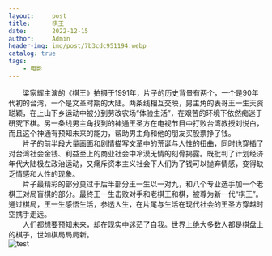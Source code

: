 ```yaml
---
layout:     post
title:      棋王
date:       2022-12-15
author:     Admin
header-img: img/post/7b3cdc951194.webp
catalog: true
tags:
    - 电影
---
```

&emsp;&emsp;梁家辉主演的《棋王》拍摄于1991年，片子的历史背景有两个，一个是90年代初的台湾，一个是文革时期的大陆。两条线相互交映，男主角的表哥王一生天资聪颖，在上山下乡运动中被分到劳改农场“体验生活”，在艰苦的环境下依然痴迷于研究下棋。另一条线男主角找到的神通王圣方在电视节目中打败台湾教授刘悦白，而且这个神通有预知未来的能力，帮助男主角和他的朋友买股票挣了钱。
<br>
&emsp;&emsp;片子的前半段大量画面和剧情描写文革中的荒诞与人性的扭曲，同时也穿插了对台湾社会金钱、利益至上的商业社会中冷漠无情的刻骨揭露。既批判了计划经济年代大陆极左政治运动，又痛斥资本主义社会下人们为了钱可以抛弃情感，变得缺乏情感和人性的现象。
<br>
&emsp;&emsp;片子最精彩的部分莫过于后半部分王一生以一对九，和八个专业选手加一个老棋王对局盲棋的部分。最终王一生击败对手和老棋王和棋，被尊为新一代“棋王”。通过棋局，王一生感悟生活，参透人生，在片尾与生活在现代社会的王圣方穿越时空携手走远。
<br>
&emsp;&emsp;人们都想要预知未来，却在现实中迷茫了自我。世界上绝大多数人都是棋盘上的棋子，世如棋局局局新。
<br>
![test](https://img.locyoo.com/p1566003837.jpg)